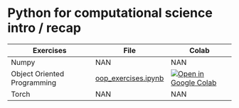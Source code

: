 # Python for computational science intro / recap

| Exercises | File | Colab |
| --------  | ---- | ------ |
| Numpy     |  NAN | NAN    |
| Object Oriented Programming | [oop_exercises.ipynb](https://github.com/Mads-PeterVC/imlms/blob/main/lessons/lesson_1/oop_exercises.ipynb) | [ ![Open in Google Colab] ](https://github.com/Mads-PeterVC/imlms/blob/main/lessons/lesson_1/oop_exercises.ipynb) |
| Torch | NAN | NAN | 

[Open in Google Colab]: https://colab.research.google.com/assets/colab-badge.svg

